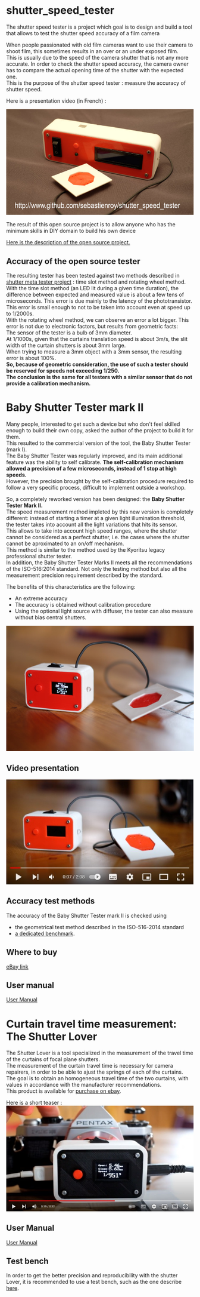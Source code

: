 # shutter_speed_tester

The shutter speed tester is a project which goal is to design and build a tool that allows to test the shutter speed accuracy of a film camera



When people passionated with old film cameras want to use their camera to shoot film, this sometimes results in an over or an under exposed film.  
This is usually due to the speed of the camera shutter that is not any more accurate. In order to check the shutter speed accuracy, the camera owner has to compare the actual opening time of the shutter with the expected one.  
This is the purpose of the shutter speed tester : measure the accuracy of shutter speed. 

Here is a presentation video (in French) :  

[![Presentation video in french](images/sst.jpg)](https://youtu.be/lsWC2Jt2cCw)

The result of this open source project is to allow anyone who has the minimum skills in DIY domain to build his own device

[Here is the description of the open source project.](project_description.md)

## Accuracy of the open source tester

The resulting tester has been tested against two methods described in [shutter meta tester project](https://github.com/sebastienroy/shutter_meta_tester) : time slot method and rotating wheel method.  
With the time slot method (an LED lit during a given time duration), the difference between expected and measured value is about a few tens of microseconds. This error is due mainly to the latency of the phototransistor. This error is small enough to not to be taken into account even at speed up to 1/2000s.  
With the rotating wheel method, we can observe an error a lot bigger. This error is not due to electronic factors, but results from geometric facts:  
The sensor of the tester is a bulb of 3mm diameter.  
At 1/1000s, given that the curtains translation speed is about 3m/s, the slit width of the curtain shutters is about 3mm large.  
When trying to measure a 3mm object with a 3mm sensor, the resulting error is about 100%.  
**So, because of geometric consideration, the use of such a tester should be reserved for speeds not exceeding 1/250.  
The conclusion is the same for all testers with a similar sensor that do not provide a calibration mechanism.**  

# Baby Shutter Tester mark II
Many people, interested to get such a device but who don't feel skilled enough to build their own copy, asked the author of the project to build it for them.  
This resulted to the commercial version of the tool, the Baby Shutter Tester (mark I).  
The Baby Shutter Tester was regularly improved, and its main additional feature was the ability to self calibrate.  **The self-calibration mechanism allowed a precision of a few microseconds, instead of 1 stop at high speeds.**  
However, the precision brought by the self-calibration procedure required to follow a very specific process, difficult to implement outside a workshop.  

So, a completely reworked version has been designed: the **Baby Shutter Tester Mark II.**  
The speed measurement method impleted by this new version is completely different: instead of starting a timer at a given light illumination threshold, the tester takes into account all the light variations that hits its sensor.  
This allows to take into account high speed ranges, where the shutter cannot be considered as a perfect shutter, i.e. the cases where the shutter cannot be aproximated to an on/off mechanism.  
This method is similar to the method used by the Kyoritsu legacy professional shutter tester.  
In addition, the Baby Shutter Tester Marks II meets all the recommendations of the ISO-516:2014 standard. Not only the testing method but also all the measurement precision requirement described by the standard.  

The benefits of this characteristics are the following:
- An extreme accuracy
- The accuracy is obtained without calibration procedure
- Using the optional light source with diffuser, the tester can also measure without bias central shutters.



![Baby Shutter Tester image](baby_shutter_tester/images/BabyShutterTester.jpg)

## Video presentation
[![Presentation YouTube](baby_shutter_tester/images/YoutTubeVideo.jpg)](https://youtu.be/JVzSVh_tT6g)  

## Accuracy test methods
The accuracy of the Baby Shutter Tester mark II is checked using 
- the geometrical test method described in the ISO-516-2014 standard
- [a dedicated benchmark](https://github.com/sebastienroy/shutter_meta_tester).
 
## Where to buy 
[eBay link](https://www.ebay.fr/itm/205397044799)

## User manual

[User Manual](https://github.com/sebastienroy/shutter_speed_tester/wiki/Shutter-Testers-documentation)

# Curtain travel time measurement: The Shutter Lover

The Shutter Lover is a tool specialized in the measurement of the travel time of the curtains of focal plane shutters.  
The measurement of the curtain travel time is necessary for camera repairers, in order to be able to ajust the springs of each of the curtains.  
The goal is to obtain an homogeneous travel time of the two curtains, with values in accordance with the manufacturer recommendations.  
This product is available for [purchase on ebay](https://www.ebay.fr/itm/204344103169).  

Here is a short teaser :  
[![Video of the Shutter Lover](shutter_lover/images/ShutterLoverVideoImage.jpg)](https://youtu.be/AOC1KYjHUho)

## User Manual  

[User Manual](https://github.com/sebastienroy/shutter_speed_tester/wiki/Shutter-Testers-documentation)

## Test bench

In order to get the better precision and reproducibility with the shutter Lover, it is recommended to use a test bench, such as the one describe [here](testbench/testbench.md).  
